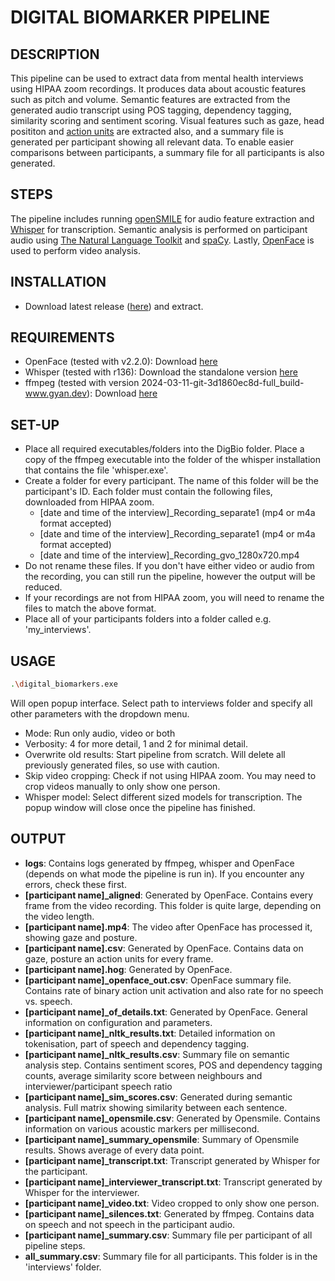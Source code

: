 # DIGITAL BIOMARKER PIPELINE

## DESCRIPTION
This pipeline can be used to extract data from mental health interviews using HIPAA zoom recordings. It produces data about acoustic features such as pitch and volume. Semantic features are extracted from the generated audio transcript using POS tagging, dependency tagging, similarity scoring and sentiment scoring. Visual features such as gaze, head posititon and [action units](https://www.cs.cmu.edu/~face/facs.htm) are extracted also, and a summary file is generated per participant showing all relevant data. To enable easier comparisons between participants, a summary file for all participants is also generated.
## STEPS
The pipeline includes running [openSMILE](https://audeering.github.io/opensmile/) for audio feature extraction and [Whisper](https://openai.com/index/whisper) for transcription. Semantic analysis is performed on participant audio using [The Natural Language Toolkit](https://www.nltk.org/) and [spaCy](https://spacy.io/). Lastly, [OpenFace](https://cmusatyalab.github.io/openface/) is used to perform video analysis.


## INSTALLATION
- Download latest release ([here](https://github.com/sihartmann/DigitalBiomarkersPsychosis/releases/tag/v1.0)) and extract.

## REQUIREMENTS
- OpenFace (tested with v2.2.0): Download [here](https://github.com/TadasBaltrusaitis/OpenFace/releases/tag/OpenFace_2.2.0)
- Whisper (tested with r136): Download the standalone version [here](https://github.com/Purfview/whisper-standalone-win/releases/tag/Whisper-OpenAI)
- ffmpeg (tested with version 2024-03-11-git-3d1860ec8d-full_build-www.gyan.dev): Download [here](https://www.gyan.dev/ffmpeg/builds/)

## SET-UP
- Place all required executables/folders into the DigBio folder. Place a copy of the ffmpeg executable into the folder of the whisper installation that contains the file 'whisper.exe'.
- Create a folder for every participant. The name of this folder will be the participant's ID. Each folder must contain the following files, downloaded from HIPAA zoom.
    - [date and time of the interview]_Recording_separate1 (mp4 or m4a format accepted)
    - [date and time of the interview]_Recording_separate1 (mp4 or m4a format accepted)
    - [date and time of the interview]_Recording_gvo_1280x720.mp4
- Do not rename these files. If you don't have either video or audio from the recording, you can still run the pipeline, however the output will be reduced.
- If your recordings are not from HIPAA zoom, you will need to rename the files to match the above format.
- Place all of your participants folders into a folder called e.g. 'my_interviews'.

## USAGE
```bash
.\digital_biomarkers.exe
```
Will open popup interface.
Select path to interviews folder and specify all other parameters with the dropdown menu.
- Mode: Run only audio, video or both
- Verbosity: 4 for more detail, 1 and 2 for minimal detail.
- Overwrite old results: Start pipeline from scratch. Will delete all previously generated files, so use with caution.
- Skip video cropping: Check if not using HIPAA zoom. You may need to crop videos manually to only show one person.
- Whisper model: Select different sized models for transcription.
The popup window will close once the pipeline has finished.
## OUTPUT
- **logs**: Contains logs generated by ffmpeg, whisper and OpenFace (depends on what mode the pipeline is run in). If you encounter any errors, check these first.
- **[participant name]_aligned**: Generated by OpenFace. Contains every frame from the video recording. This folder is quite large, depending on the video length.
- **[participant name].mp4**: The video after OpenFace has processed it, showing gaze and posture.
- **[participant name].csv**: Generated by OpenFace. Contains data on gaze, posture an action units for every frame.
- **[participant name].hog**: Generated by OpenFace.
- **[participant name]_openface_out.csv**: OpenFace summary file. Contains rate of binary action unit activation and also rate for no speech vs. speech.
- **[participant name]_of_details.txt**: Generated by OpenFace. General information on configuration and parameters.
- **[participant name]_nltk_results.txt**: Detailed information on tokenisation, part of speech and dependency tagging.
- **[participant name]_nltk_results.csv**: Summary file on semantic analysis step. Contains sentiment scores, POS and dependency tagging counts, average similarity score between neighbours and interviewer/participant speech ratio
- **[participant name]_sim_scores.csv**: Generated during semantic analysis. Full matrix showing similarity between each sentence.
- **[participant name]_opensmile.csv**: Generated by Opensmile. Contains information on various acoustic markers per millisecond.
- **[participant name]_summary_opensmile**: Summary of Opensmile results. Shows average of every data point.
- **[participant name]_transcript.txt**: Transcript generated by Whisper for the participant.
- **[participant name]_interviewer_transcript.txt**: Transcript generated by Whisper for the interviewer.
- **[participant name]_video.txt**: Video cropped to only show one person.
- **[participant name]_silences.txt**: Generated by ffmpeg. Contains data on speech and not speech in the participant audio.
- **[participant name]_summary.csv**: Summary file per participant of all pipeline steps.
- **all_summary.csv**: Summary file for all participants. This folder is in the 'interviews' folder.
